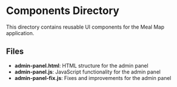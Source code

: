 # Components Directory

This directory contains reusable UI components for the Meal Map application.

## Files

- **admin-panel.html**: HTML structure for the admin panel
- **admin-panel.js**: JavaScript functionality for the admin panel
- **admin-panel-fix.js**: Fixes and improvements for the admin panel